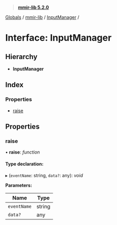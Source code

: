 > **[mmir-lib 5.2.0](../README.md)**

[Globals](../README.md) / [mmir-lib](../modules/mmir_lib.md) / [InputManager](mmir_lib.inputmanager.md) /

# Interface: InputManager

## Hierarchy

* **InputManager**

## Index

### Properties

* [raise](mmir_lib.inputmanager.md#raise)

## Properties

###  raise

• **raise**: *function*

#### Type declaration:

▸ (`eventName`: string, `data?`: any): *void*

**Parameters:**

Name | Type |
------ | ------ |
`eventName` | string |
`data?` | any |
